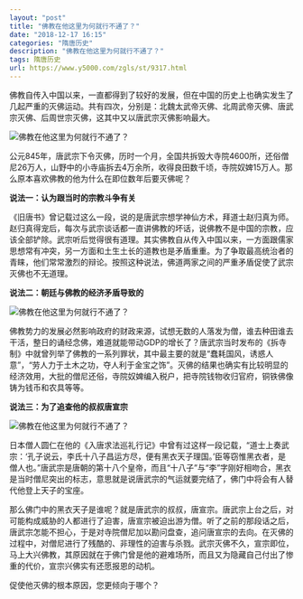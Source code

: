 ```yaml
---
layout: "post"
title: "佛教在他这里为何就行不通了？"
date: "2018-12-17 16:15"
categories: "隋唐历史"
description: "佛教在他这里为何就行不通了？"
tags: 隋唐历史
url: https://www.y5000.com/zgls/st/9317.html
---
```






佛教自传入中国以来，一直都得到了较好的发展，但在中国的历史上也确实发生了几起严重的灭佛运动。共有四次，分别是：北魏太武帝灭佛、北周武帝灭佛、唐武宗灭佛、后周世宗灭佛，这其中又以唐武宗灭佛影响最大。

![佛教在他这里为何就行不通了？](/uploads/allimg/170105/6-1F105145034517.JPG)

公元845年，唐武宗下令灭佛，历时一个月，全国共拆毁大寺院4600所，还俗僧尼26万人，山野中的小寺庙拆去4万余所，收得良田数千顷，寺院奴婢15万人。那么原本喜欢佛教的他为什么在即位数年后要灭佛呢？

**说法一：认为跟当时的宗教斗争有关**

《旧唐书》曾记载过这么一段，说的是唐武宗想学神仙方术，拜道士赵归真为师。赵归真得宠后，每次与武宗谈话都一直讲佛教的坏话，说佛教不是中国的宗教，应该全部铲除。武宗听后觉得很有道理。其实佛教自从传入中国以来，一方面跟儒家思想常有冲突，另一方面和土生土长的道教也是矛盾重重。为了争取最高统治者的青睐，他们常常激烈的辩论。按照这种说法，佛道两家之间的严重矛盾促使了武宗灭佛也不无道理。

**说法二：朝廷与佛教的经济矛盾导致的**

![佛教在他这里为何就行不通了？](/uploads/allimg/170105/6-1F10514521VW.JPG)

佛教势力的发展必然影响政府的财政来源，试想无数的人落发为僧，谁去种田谁去干活，整日的诵经念佛，难道就能带动GDP的增长了？唐武宗当时发布的《拆寺制》中就曾列举了佛教的一系列罪状，其中最主要的就是“蠢耗国风，诱惑人意”，“劳人力于土木之功，夺人利于金宝之饰”。灭佛的结果也确实有比较明显的经济效用，大批的僧尼还俗，寺院奴婢编入税户，把寺院钱物收归官府，铜铁佛像铸为钱币和农具等等。

**说法三：为了追查他的叔叔唐宣宗**

![佛教在他这里为何就行不通了？](/uploads/allimg/170105/6-1F105145254648.JPG)

日本僧人圆仁在他的《入唐求法巡礼行记》中曾有过这样一段记载，“道士上奏武宗：‘孔子说云，李氏十八子昌运方尽，便有黑衣天子理国。’臣等窃惟黑衣者，是僧人也。”唐武宗是唐朝的第十八个皇帝，而且“十八子”与“李”字刚好相吻合，黑衣是当时僧尼突出的标志，意思就是说唐武宗的气运就要完结了，佛门中将会有人替代他登上天子的宝座。

那么佛门中的黑衣天子是谁呢？就是唐武宗的叔叔，唐宣宗。唐武宗上台之后，对可能构成威胁的人都进行了迫害，唐宣宗被迫出游为僧。听了之前的那段话之后，唐武宗怎能不担心，于是对寺院僧尼加以勘问盘查，追问唐宣宗的去向。在灭佛的过程中，对僧尼进行了残酷的、非理性的迫害与杀戮。武宗灭佛不久，宣宗即位，马上大兴佛教，其原因就在于佛门曾是他的避难场所，而且又为隐藏自己付出了惨重的代价，宣宗兴佛实有还愿报恩的动机。

促使他灭佛的根本原因，您更倾向于哪个？
